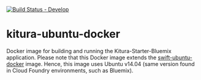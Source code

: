 [![Build Status - Develop](https://travis-ci.org/IBM-Swift/kitura-ubuntu-docker.svg?branch=master)](https://travis-ci.org/IBM-Swift/kitura-ubuntu-docker)


# kitura-ubuntu-docker
Docker image for building and running the Kitura-Starter-Bluemix application. Please note that this Docker image extends the [swift-ubuntu-docker](https://github.com/IBM-Swift/swift-ubuntu-docker) image. Hence, this image uses Ubuntu v14.04 (same version found in Cloud Foundry environments, such as Bluemix).
